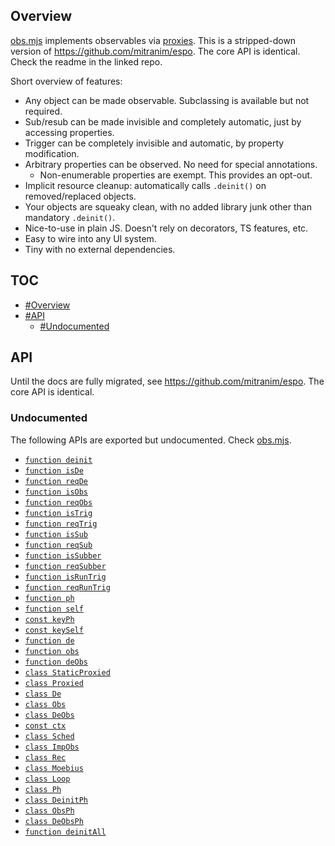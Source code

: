 ## Overview

[obs.mjs](../obs.mjs) implements observables via [proxies](https://developer.mozilla.org/en-US/docs/Web/JavaScript/Reference/Global_Objects/Proxy). This is a stripped-down version of https://github.com/mitranim/espo. The core API is identical. Check the readme in the linked repo.

Short overview of features:

  * Any object can be made observable. Subclassing is available but not required.
  * Sub/resub can be made invisible and completely automatic, just by accessing properties.
  * Trigger can be completely invisible and automatic, by property modification.
  * Arbitrary properties can be observed. No need for special annotations.
    * Non-enumerable properties are exempt. This provides an opt-out.
  * Implicit resource cleanup: automatically calls `.deinit()` on removed/replaced objects.
  * Your objects are squeaky clean, with no added library junk other than mandatory `.deinit()`.
  * Nice-to-use in plain JS. Doesn't rely on decorators, TS features, etc.
  * Easy to wire into any UI system.
  * Tiny with no external dependencies.

## TOC

* [#Overview](#overview)
* [#API](#api)
  * [#Undocumented](#undocumented)

## API

Until the docs are fully migrated, see https://github.com/mitranim/espo. The core API is identical.

### Undocumented

The following APIs are exported but undocumented. Check [obs.mjs](../obs.mjs).

  * [`function deinit`](../obs.mjs#L4)
  * [`function isDe`](../obs.mjs#L7)
  * [`function reqDe`](../obs.mjs#L8)
  * [`function isObs`](../obs.mjs#L10)
  * [`function reqObs`](../obs.mjs#L11)
  * [`function isTrig`](../obs.mjs#L13)
  * [`function reqTrig`](../obs.mjs#L14)
  * [`function isSub`](../obs.mjs#L16)
  * [`function reqSub`](../obs.mjs#L17)
  * [`function isSubber`](../obs.mjs#L19)
  * [`function reqSubber`](../obs.mjs#L20)
  * [`function isRunTrig`](../obs.mjs#L22)
  * [`function reqRunTrig`](../obs.mjs#L23)
  * [`function ph`](../obs.mjs#L25)
  * [`function self`](../obs.mjs#L26)
  * [`const keyPh`](../obs.mjs#L28)
  * [`const keySelf`](../obs.mjs#L29)
  * [`function de`](../obs.mjs#L31)
  * [`function obs`](../obs.mjs#L32)
  * [`function deObs`](../obs.mjs#L33)
  * [`class StaticProxied`](../obs.mjs#L35)
  * [`class Proxied`](../obs.mjs#L42)
  * [`class De`](../obs.mjs#L49)
  * [`class Obs`](../obs.mjs#L50)
  * [`class DeObs`](../obs.mjs#L51)
  * [`const ctx`](../obs.mjs#L53)
  * [`class Sched`](../obs.mjs#L83)
  * [`class ImpObs`](../obs.mjs#L128)
  * [`class Rec`](../obs.mjs#L157)
  * [`class Moebius`](../obs.mjs#L207)
  * [`class Loop`](../obs.mjs#L213)
  * [`class Ph`](../obs.mjs#L220)
  * [`class DeinitPh`](../obs.mjs#L287)
  * [`class ObsPh`](../obs.mjs#L297)
  * [`class DeObsPh`](../obs.mjs#L330)
  * [`function deinitAll`](../obs.mjs#L341)
